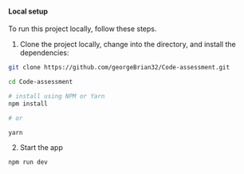 
#### Local setup

To run this project locally, follow these steps.

1. Clone the project locally, change into the directory, and install the dependencies:

```sh
git clone https://github.com/georgeBrian32/Code-assessment.git

cd Code-assessment

# install using NPM or Yarn
npm install

# or

yarn
```

2. Start the app

```
npm run dev
```
